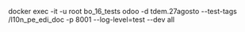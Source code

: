 docker exec -it -u root bo_16_tests odoo -d tdem.27agosto --test-tags /l10n_pe_edi_doc  -p 8001 --log-level=test --dev all